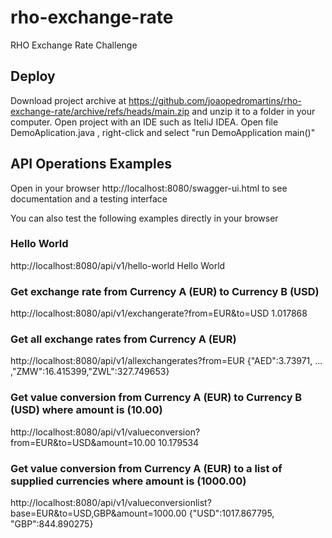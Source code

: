 # rho-exchange-rate
RHO Exchange Rate Challenge


## Deploy
Download project archive at 
https://github.com/joaopedromartins/rho-exchange-rate/archive/refs/heads/main.zip
and unzip it to a folder in your computer.
Open project with an IDE such as IteliJ IDEA.
Open file DemoAplication.java , right-click and select "run DemoApplication main()"


## API Operations Examples
Open in your browser http://localhost:8080/swagger-ui.html to see documentation and a testing interface

You can also test the following examples directly in your browser

### Hello World
http://localhost:8080/api/v1/hello-world
Hello World


### Get exchange rate from Currency A (EUR) to Currency B (USD)
http://localhost:8080/api/v1/exchangerate?from=EUR&to=USD
1.017868

### Get all exchange rates from Currency A (EUR)
http://localhost:8080/api/v1/allexchangerates?from=EUR
{"AED":3.73971, ...  ,"ZMW":16.415399,"ZWL":327.749653}

### Get value conversion from Currency A (EUR) to Currency B (USD) where amount is (10.00)
http://localhost:8080/api/v1/valueconversion?from=EUR&to=USD&amount=10.00
10.179534

### Get value conversion from Currency A (EUR) to a list of supplied currencies where amount is (1000.00)
http://localhost:8080/api/v1/valueconversionlist?base=EUR&to=USD,GBP&amount=1000.00
{"USD":1017.867795, "GBP":844.890275}